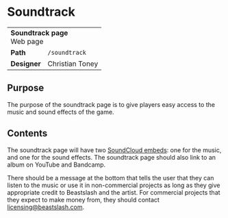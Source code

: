 # Soundtrack
<table>
  <tbody>
    <tr>
      <td colspan="2">
        <b>Soundtrack page</b>
        <section>Web page</section>
      </td>
    </tr>
    <tr>
      <td>
        <b>Path</b>
      </td>
      <td>
        <code>/soundtrack</code>
      </td>
    </tr>
    <tr>
      <td>
        <b>Designer</b>
      </td>
      <td>Christian Toney</td>
    </tr>
  </tbody>
<table>

## Purpose
The purpose of the soundtrack page is to give players easy access to the music and sound effects of the game. 

## Contents
The soundtrack page will have two [SoundCloud embeds](https://help.soundcloud.com/hc/en-us/articles/115003568008-Embedding-a-track-or-playlist-): one for the music, and one for the sound effects. The soundtrack page should also link to an album on YouTube and Bandcamp.

There should be a message at the bottom that tells the user that they can listen to the music or use it in non-commercial projects as long as they give appropriate credit to Beastslash and the artist. For commercial projects that they expect to make money from, they should contact licensing@beastslash.com.